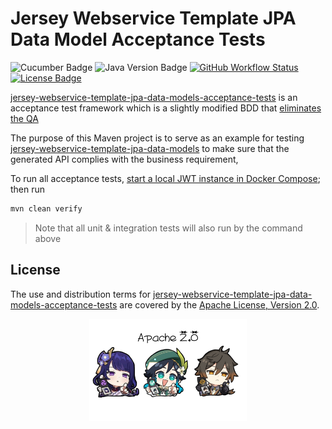 Jersey Webservice Template JPA Data Model Acceptance Tests
==========================================================

![Cucumber Badge][Cucumber Badge]
![Java Version Badge][Java Version Badge]
[![GitHub Workflow Status][GitHub Workflow Status]](https://github.com/QubitPi/jersey-webservice-template-jpa-data-models-acceptance-tests/actions/workflows/ci-cd.yml)
[![License Badge]](https://www.apache.org/licenses/LICENSE-2.0)

[jersey-webservice-template-jpa-data-models-acceptance-tests] is an acceptance test framework which is a slightly
modified BDD that [eliminates the QA](https://spectrum.ieee.org/yahoos-engineers-move-to-coding-without-a-net)

The purpose of this Maven project is to serve as an example for testing [jersey-webservice-template-jpa-data-models] to
make sure that the generated API complies with the business requirement,

To run all acceptance tests, [start a local JWT instance in Docker Compose]; then run

```bash
mvn clean verify
```

> Note that all unit & integration tests will also run by the command above

License
-------

The use and distribution terms for [jersey-webservice-template-jpa-data-models-acceptance-tests] are covered by the
[Apache License, Version 2.0].

<div align="center">
    <a href="https://opensource.org/licenses">
        <img align="center" width="50%" alt="License Illustration" src="https://github.com/QubitPi/QubitPi/blob/master/img/apache-2.png?raw=true">
    </a>
</div>

[Apache License, Version 2.0]: http://www.apache.org/licenses/LICENSE-2.0.html

[Cucumber Badge]: https://img.shields.io/badge/Cucumber-23D96C?style=for-the-badge&logo=cucumber&logoColor=white

[GitHub Workflow Status]: https://img.shields.io/github/actions/workflow/status/QubitPi/jersey-webservice-template-jpa-data-models-acceptance-tests/ci-cd.yml?branch=master&logo=github&style=for-the-badge

[Java Version Badge]: https://img.shields.io/badge/Java-17-brightgreen?style=for-the-badge&logo=OpenJDK&logoColor=white
[jersey-webservice-template-jpa-data-models]: https://github.com/QubitPi/jersey-webservice-template-jpa-data-models
[jersey-webservice-template-jpa-data-models-acceptance-tests]: https://github.com/QubitPi/jersey-webservice-template-jpa-data-models-acceptance-tests

[License Badge]: https://img.shields.io/badge/Apache%202.0-F25910.svg?style=for-the-badge&logo=Apache&logoColor=white

[start a local JWT instance in Docker Compose]: https://qubitpi.github.io/jersey-webservice-template/docs/crud/
